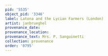 ```yaml
---
pid: '5535'
object_pid: '3346'
label: Latona and the Lycian Farmers (London)
artist: janbrueghel
provenance_date:
provenance_location:
provenance_text: Mrs. P. Sanguinetti
collection: provenance
order: '0795'
---
```

